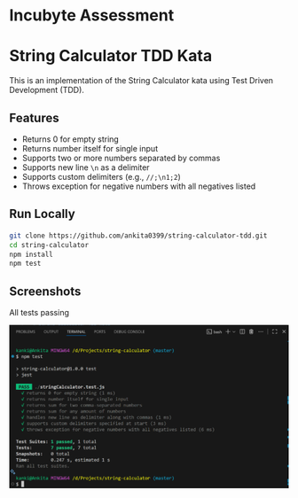 # Incubyte Assessment

# String Calculator TDD Kata

This is an implementation of the String Calculator kata using Test Driven Development (TDD).

## Features
- Returns 0 for empty string
- Returns number itself for single input
- Supports two or more numbers separated by commas
- Supports new line `\n` as a delimiter
- Supports custom delimiters (e.g., `//;\n1;2`)
- Throws exception for negative numbers with all negatives listed

## Run Locally
```bash
git clone https://github.com/ankita0399/string-calculator-tdd.git
cd string-calculator
npm install
npm test
```

## Screenshots

All tests passing

![All tests passing](docs/tests-passing.png)
